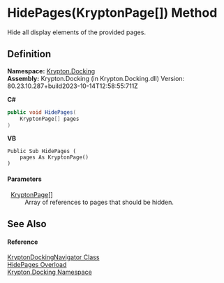 # HidePages(KryptonPage[]) Method


Hide all display elements of the provided pages.



## Definition
**Namespace:** <a href="98399376-cf41-9454-4b4d-4fab2ca20bc7.md">Krypton.Docking</a>  
**Assembly:** Krypton.Docking (in Krypton.Docking.dll) Version: 80.23.10.287+build2023-10-14T12:58:55:711Z

**C#**
``` C#
public void HidePages(
	KryptonPage[] pages
)
```
**VB**
``` VB
Public Sub HidePages ( 
	pages As KryptonPage()
)
```



#### Parameters
<dl><dt>  <a href="6152055e-8626-d35d-405b-6d965a03471a.md">KryptonPage</a>[]</dt><dd>Array of references to pages that should be hidden.</dd></dl>

## See Also


#### Reference
<a href="6f08c251-cb6b-a0e4-cae2-119443dd287b.md">KryptonDockingNavigator Class</a>  
<a href="84911e6c-9efe-b030-1e74-64b5f5a34910.md">HidePages Overload</a>  
<a href="98399376-cf41-9454-4b4d-4fab2ca20bc7.md">Krypton.Docking Namespace</a>  
